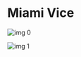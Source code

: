 # Miami Vice

![img 0](https://i.imgur.com/J2LnqPE.jpg)

![img 1](https://i.imgur.com/2LEwsDk.png)

